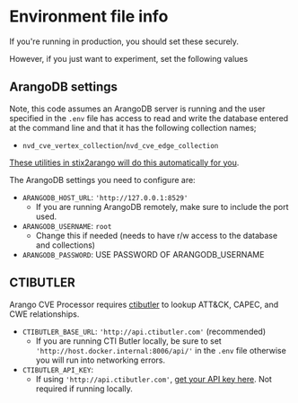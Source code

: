 # Environment file info

If you're running in production, you should set these securely.

However, if you just want to experiment, set the following values

## ArangoDB settings

Note, this code assumes an ArangoDB server is running and the user specified in the `.env` file has access to read and write the database entered at the command line and that it has the following collection names;

* `nvd_cve_vertex_collection`/`nvd_cve_edge_collection`

[These utilities in stix2arango will do this automatically for you](https://github.com/muchdogesec/stix2arango/tree/main/utilities/arango_cve_processor).

The ArangoDB settings you need to configure are:

* `ARANGODB_HOST_URL`: `'http://127.0.0.1:8529'`
	* If you are running ArangoDB remotely, make sure to include the port used.
* `ARANGODB_USERNAME`: `root`
	* Change this if needed (needs to have r/w access to the database and collections)
* `ARANGODB_PASSWORD`: USE PASSWORD OF ARANGODB_USERNAME

## CTIBUTLER

Arango CVE Processor requires [ctibutler](https://github.com/muchdogesec/ctibutler) to lookup ATT&CK, CAPEC, and CWE relationships.

* `CTIBUTLER_BASE_URL`: `'http://api.ctibutler.com'` (recommended)
	* If you are running CTI Butler locally, be sure to set `'http://host.docker.internal:8006/api/'` in the `.env` file otherwise you will run into networking errors.
* `CTIBUTLER_API_KEY`:
	* If using `'http://api.ctibutler.com'`, [get your API key here](http://app.ctibutler.com). Not required if running locally.